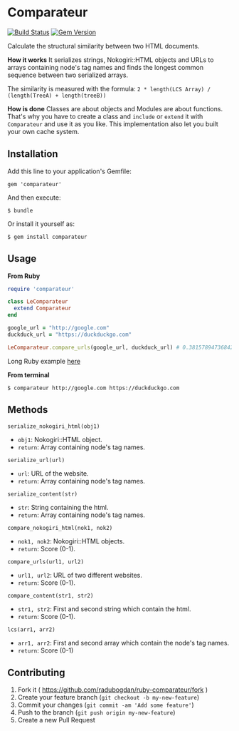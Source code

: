 # Comparateur

[![Build Status](https://travis-ci.org/radubogdan/ruby-comparateur.svg?branch=master)](https://travis-ci.org/radubogdan/ruby-comparateur) [![Gem Version](https://badge.fury.io/rb/comparateur.svg)](http://badge.fury.io/rb/comparateur)

Calculate the structural similarity between two HTML documents.

**How it works**
It serializes strings, Nokogiri::HTML objects and URLs to arrays containing node's tag names and finds the longest common sequence between two serialized arrays.

The similarity is measured with the formula:
`2 * length(LCS Array) / (length(TreeA) + length(treeB))`

**How is done**
Classes are about objects and Modules are about functions. That's why you have to create a class and `include` or `extend` it with `Comparateur` and use it as you like. This implementation also let you built your own cache system.

## Installation

Add this line to your application's Gemfile:

    gem 'comparateur'

And then execute:

    $ bundle

Or install it yourself as:

    $ gem install comparateur

## Usage

**From Ruby**

```ruby
require 'comparateur'

class LeComparateur
  extend Comparateur
end

google_url = "http://google.com"
duckduck_url = "https://duckduckgo.com"

LeComparateur.compare_urls(google_url, duckduck_url) # 0.3815789473684211
```

Long Ruby example [here](https://raw.githubusercontent.com/radubogdan/ruby-comparateur/master/examples/a.rb)

**From terminal**
```
$ comparateur http://google.com https://duckduckgo.com
```

## Methods

`serialize_nokogiri_html(obj1)`
- `obj1`: Nokogiri::HTML object.
- `return`: Array containing node's tag names.

`serialize_url(url)`
- `url`: URL of the website.
- `return`: Array containing node's tag names.

`serialize_content(str)`
- `str`: String containing the html.
- `return`: Array containing node's tag names.

`compare_nokogiri_html(nok1, nok2)`
- `nok1, nok2`: Nokogiri::HTML objects.
- `return`: Score (0-1).

`compare_urls(url1, url2)`
- `url1, url2`: URL of two different websites.
- `return`: Score (0-1).

`compare_content(str1, str2)`
- `str1, str2`: First and second string which contain the html.
- `return`: Score (0-1).

`lcs(arr1, arr2)`
- `arr1, arr2`: First and second array which contain the node's tag names.
- `return`: Score (0-1)

## Contributing

1. Fork it ( https://github.com/radubogdan/ruby-comparateur/fork )
2. Create your feature branch (`git checkout -b my-new-feature`)
3. Commit your changes (`git commit -am 'Add some feature'`)
4. Push to the branch (`git push origin my-new-feature`)
5. Create a new Pull Request
